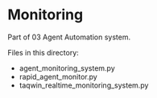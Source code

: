# Monitoring

Part of 03 Agent Automation system.

Files in this directory:
- agent_monitoring_system.py
- rapid_agent_monitor.py
- taqwin_realtime_monitoring_system.py
